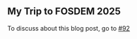 ## My Trip to FOSDEM 2025

To discuss about this blog post, go to [#92](https://github.com/ngxson/blog-comments/issues/92)

<!-- {"issue":92} -->